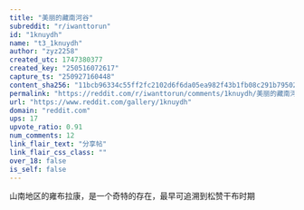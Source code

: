 ```yaml
---
title: "美丽的藏南河谷"
subreddit: "r/iwanttorun"
id: "1knuydh"
name: "t3_1knuydh"
author: "zyz2258"
created_utc: 1747380377
created_key: "250516072617"
capture_ts: "250927160448"
content_sha256: "11bcb96334c55ff2fc2102d6f6da05ea982f43b1fb08c291b795026ce686e6af"
permalink: "https://reddit.com/r/iwanttorun/comments/1knuydh/美丽的藏南河谷/"
url: "https://www.reddit.com/gallery/1knuydh"
domain: "reddit.com"
ups: 17
upvote_ratio: 0.91
num_comments: 12
link_flair_text: "分享帖"
link_flair_css_class: ""
over_18: false
is_self: false
---
```


山南地区的雍布拉康，是一个奇特的存在，最早可追溯到松赞干布时期

